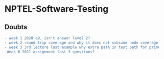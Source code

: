 # NPTEL-Software-Testing

## Doubts

```diff  
- week 1 2020 q9, isn't answer level 2?
- week 2 round trip coverage and why it does not subsume node coverage  
- week 3 3rd lecture last example why extra path in test path for prime path coverage  
-Week 6 2021 assignment last 3 questions?  
```  
  
  

